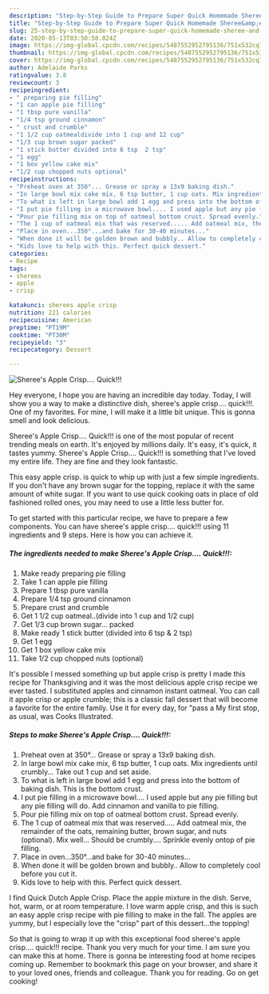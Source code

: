 ```yaml
---
description: "Step-by-Step Guide to Prepare Super Quick Homemade Sheree&amp;#39;s Apple Crisp.... Quick!!!"
title: "Step-by-Step Guide to Prepare Super Quick Homemade Sheree&amp;#39;s Apple Crisp.... Quick!!!"
slug: 25-step-by-step-guide-to-prepare-super-quick-homemade-sheree-and-39-s-apple-crisp-quick
date: 2020-05-13T03:50:58.024Z
image: https://img-global.cpcdn.com/recipes/5487552952795136/751x532cq70/sherees-apple-crisp-quick-recipe-main-photo.jpg
thumbnail: https://img-global.cpcdn.com/recipes/5487552952795136/751x532cq70/sherees-apple-crisp-quick-recipe-main-photo.jpg
cover: https://img-global.cpcdn.com/recipes/5487552952795136/751x532cq70/sherees-apple-crisp-quick-recipe-main-photo.jpg
author: Adelaide Parks
ratingvalue: 3.8
reviewcount: 3
recipeingredient:
- " preparing pie filling"
- "1 can apple pie filling"
- "1 tbsp pure vanilla"
- "1/4 tsp ground cinnamon"
- " crust and crumble"
- "1 1/2 cup oatmealdivide into 1 cup and 12 cup"
- "1/3 cup brown sugar packed"
- "1 stick butter divided into 6 tsp  2 tsp"
- "1 egg"
- "1 box yellow cake mix"
- "1/2 cup chopped nuts optional"
recipeinstructions:
- "Preheat oven at 350°... Grease or spray a 13x9 baking dish."
- "In large bowl mix cake mix, 6 tsp butter, 1 cup oats. Mix ingredients until crumbly... Take out 1 cup and set aside."
- "To what is left in large bowl add 1 egg and press into the bottom of baking dish. This is the bottom crust."
- "I put pie filling in a microwave bowl.... I used apple but any pie filling but any pie filling will do. Add cinnamon and vanilla to pie filling."
- "Pour pie filling mix on top of oatmeal bottom crust. Spread evenly."
- "The 1 cup of oatmeal mix that was reserved..... Add oatmeal mix, the remainder of the oats, remaining butter, brown sugar, and nuts (optional). Mix well... Should be crumbly.... Sprinkle evenly ontop of pie filling."
- "Place in oven...350°...and bake for 30-40 minutes..."
- "When done it will be golden brown and bubbly.. Allow to completely cool before you cut it."
- "Kids love to help with this. Perfect quick dessert."
categories:
- Recipe
tags:
- sherees
- apple
- crisp

katakunci: sherees apple crisp 
nutrition: 221 calories
recipecuisine: American
preptime: "PT19M"
cooktime: "PT30M"
recipeyield: "3"
recipecategory: Dessert

---
```



![Sheree&#39;s Apple Crisp.... Quick!!!](https://img-global.cpcdn.com/recipes/5487552952795136/751x532cq70/sherees-apple-crisp-quick-recipe-main-photo.jpg)

Hey everyone, I hope you are having an incredible day today. Today, I will show you a way to make a distinctive dish, sheree&#39;s apple crisp.... quick!!!. One of my favorites. For mine, I will make it a little bit unique. This is gonna smell and look delicious.

Sheree&#39;s Apple Crisp.... Quick!!! is one of the most popular of recent trending meals on earth. It's enjoyed by millions daily. It's easy, it's quick, it tastes yummy. Sheree&#39;s Apple Crisp.... Quick!!! is something that I've loved my entire life. They are fine and they look fantastic.

This easy apple crisp. is quick to whip up with just a few simple ingredients. If you don&#39;t have any brown sugar for the topping, replace it with the same amount of white sugar. If you want to use quick cooking oats in place of old fashioned rolled ones, you may need to use a little less butter for.


To get started with this particular recipe, we have to prepare a few components. You can have sheree&#39;s apple crisp.... quick!!! using 11 ingredients and 9 steps. Here is how you can achieve it.

##### The ingredients needed to make Sheree&#39;s Apple Crisp.... Quick!!!:

1. Make ready  preparing pie filling
1. Take 1 can apple pie filling
1. Prepare 1 tbsp pure vanilla
1. Prepare 1/4 tsp ground cinnamon
1. Prepare  crust and crumble
1. Get 1 1/2 cup oatmeal..(divide into 1 cup and 1/2 cup)
1. Get 1/3 cup brown sugar... packed
1. Make ready 1 stick butter (divided into 6 tsp &amp; 2 tsp)
1. Get 1 egg
1. Get 1 box yellow cake mix
1. Take 1/2 cup chopped nuts (optional)


It&#39;s possible I messed something up but apple crisp is pretty I made this recipe for Thanksgiving and it was the most delicious apple crisp recipe we ever tasted. I substituted apples and cinnamon instant oatmeal. You can call it apple crisp or apple crumble; this is a classic fall dessert that will become a favorite for the entire family. Use it for every day, for &#34;pass a My first stop, as usual, was Cooks Illustrated. 

##### Steps to make Sheree&#39;s Apple Crisp.... Quick!!!:

1. Preheat oven at 350°... Grease or spray a 13x9 baking dish.
1. In large bowl mix cake mix, 6 tsp butter, 1 cup oats. Mix ingredients until crumbly... Take out 1 cup and set aside.
1. To what is left in large bowl add 1 egg and press into the bottom of baking dish. This is the bottom crust.
1. I put pie filling in a microwave bowl.... I used apple but any pie filling but any pie filling will do. Add cinnamon and vanilla to pie filling.
1. Pour pie filling mix on top of oatmeal bottom crust. Spread evenly.
1. The 1 cup of oatmeal mix that was reserved..... Add oatmeal mix, the remainder of the oats, remaining butter, brown sugar, and nuts (optional). Mix well... Should be crumbly.... Sprinkle evenly ontop of pie filling.
1. Place in oven...350°...and bake for 30-40 minutes...
1. When done it will be golden brown and bubbly.. Allow to completely cool before you cut it.
1. Kids love to help with this. Perfect quick dessert.


I find Quick Dutch Apple Crisp. Place the apple mixture in the dish. Serve, hot, warm, or at room temperature. I love warm apple crisp, and this is such an easy apple crisp recipe with pie filling to make in the fall. The apples are yummy, but I especially love the &#34;crisp&#34; part of this dessert…the topping! 

So that is going to wrap it up with this exceptional food sheree&#39;s apple crisp.... quick!!! recipe. Thank you very much for your time. I am sure you can make this at home. There is gonna be interesting food at home recipes coming up. Remember to bookmark this page on your browser, and share it to your loved ones, friends and colleague. Thank you for reading. Go on get cooking!
